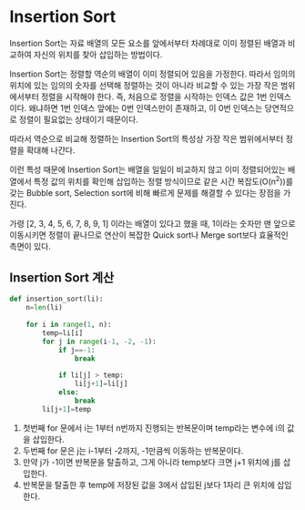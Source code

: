 # Insertion Sort

Insertion Sort는 자료 배열의 모든 요소를 앞에서부터 차례대로 이미 정렬된 배열과 비교하여 자신의 위치를 찾아 삽입하는 방법이다.

Insertion Sort는 정렬할 역순의 배열이 이미 정렬되어 있음을 가정한다. 따라서 임의의 위치에 있는 임의의 숫자를 선택해 정렬하는 것이 아니라 비교할 수 있는 가장 작은 범위에서부터 정렬을 시작해야 한다. 즉, 처음으로 정렬을 시작하는 인덱스 값은 1번 인덱스이다. 왜냐하면 1번 인덱스 앞에는 0번 인덱스만이 존재하고, 이 0번 인덱스는 당연적으로 정렬이 필요없는 상태이기 때문이다.

따라서 역순으로 비교해 정렬하는 Insertion Sort의 특성상 가장 작은 범위에서부터 정렬을 확대해 나간다.

이런 특성 때문에 Insertion Sort는 배열을 일일이 비교하지 않고 이미 정렬되어있는 배열에서 특정 값의 위치를 확인해 삽입하는 정렬 방식이므로 같은 시간 복잡도(O(n<sup>2</sup>))를 갖는 Bubble sort, Selection sort에 비해 빠르게 문제를 해결할 수 있다는 장점을 가진다.

가령 [2, 3, 4, 5, 6, 7, 8, 9, 1] 이라는 배열이 있다고 했을 때, 1이라는 숫자만 맨 앞으로 이동시키면 정렬이 끝나므로 연산이 복잡한 Quick sort나 Merge sort보다 효율적인 측면이 있다.



## Insertion Sort 계산

```python
def insertion_sort(li):
    n=len(li)
    
    for i in range(1, n):
        temp=li[i]
        for j in range(i-1, -2, -1):
            if j==-1:
                break
                
            if li[j] > temp:
                li[j+1]=li[j]
            else:
                break
        li[j+1]=temp
```

1. 첫번째 for 문에서 i는 1부터 n번까지 진행되는 반복문이며 temp라는 변수에 i의 값을 삽입한다.
2. 두번째 for 문은 j는 i-1부터 -2까지, -1만큼씩 이동하는 반복문이다.
3. 만약 j가 -1이면 반복문을 탈출하고, 그게 아니라 temp보다 크면 j+1 위치에 j를 삽입한다.
4. 반복문을 탈출한 후 temp에 저장된 값을 3에서 삽입된 j보다 1자리 큰 위치에 삽입한다.
